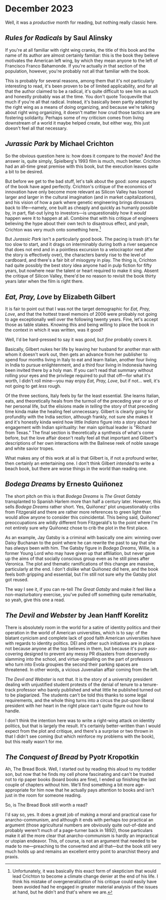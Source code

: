 December 2023
=============
Well, it was a _productive_ month for reading, but nothing really classic here.


_Rules for Radicals_ by Saul Alinsky
------------------------------------
If you're at all familiar with right wing cranks, the title of this book and the name of its author are almost certainly familiar: this is the book they believe motivates the American left wing, by which they mean anyone to the left of Francisco Franco Bahamonde. If you're actually _in_ that section of the population, however, you're probably not all that familiar with the book.

This is probably for several reasons, among them that it's not particularly interesting to read, it's been proven to be of limited applicability, and for all that the author claimed to be a radical, it's quite difficult to see him as such and honestly probably was at the time. You don't quote Tocqueville that much if you're all that radical. Instead, it's basically been partly adopted by the right wing as a means of doing organizing, and because we're talking about right wing organizing, it doesn't matter how crud those tactics are are fostering solidarity. Perhaps some of my criticism comes from living downstream of a world it maybe helped create, but either way, this just doesn't feel all that necessary.

_Jurassic Park_ by Michael Crichton
-----------------------------------
So the obvious question here is: how does it compare to the movie? And the answer is, quite simply, Spielberg's 1993 film is much, much better. Crichton had an all-time great premise with this book, but the execution leaves quite a bit to be desired.

But before we get to the bad stuff, let's talk about the good: _some_ aspects of the book have aged perfectly. Crichton's critique of the economics of innovation have only become more relevant as Silicon Valley has loomed larger and larger in the cultural imagination (and in market capitalizations), and his vision of how a park where genetic engineering brings dinosaurs back to life&mdash;namely, one built as cheaply and quickly as humanly possible by, in part, flat-out lying to investors&mdash;is unquestionably how it _would_ happen were it to happen at all. Combine that with his critique of engineers believing the hype about their own tech to disastrous effect, and yeah, Crichton was very much onto something here.[^1]

[^1]: Unfortunately, it was basically this exact form of skepticism that would lead Crichton to become a climate change denier at the end of his life. I think his mistake of overgeneralization of his critique could easily have been avoided had he engaged in greater material analysis of the issues at hand, but he didn't and that's where we are.

But _Jurassic Park_ isn't a particularly good book. The pacing is trash (it's far too slow to start, and it drags on interminably during both a river sequence that does not end and in a pointless excursion to a velociraptor nest after the story is effectively over), the characters barely rise to the level of cardboard, and there's a fair bit of misogyny in play. The thing is, Crichton had quite possibly the best story idea anyone had in pulp fiction for fifty years, but nowhere near the talent or heart required to make it sing. Absent the critique of Silicon Valley, there'd be no reason to revisit the book thirty years later when the film is right there.

_Eat, Pray, Love_ by Elizabeth Gilbert
--------------------------------------
It is fair to point out that I was not the target demographic for _Eat, Pray, Love_, and that the hottest travel memoirs of 2006 were probably not going to age exceptionally well over the following twenty years. Fine, let's accept those as table stakes. Knowing this and being willing to place the book in the context in which it was written, was it good?

Well, I'd be hard-pressed to say it was _good_, but _fine_ probably covers it.

Basically, Gilbert nukes her life by leaving her husband for another man with whom it doesn't work out, then gets an advance from her publisher to spend four months living in Italy to eat and learn Italian, another four living in India to pursue enlightenment, and a third four living in Indonesia having been invited there by a holy man. If you can't read that summary without rolling your eyes and the privilege required to pull that off&mdash;for what it's worth, I didn't roll mine&mdash;you may enjoy _Eat, Pray, Love_, but if not... well, it's not going to get _less_ rough.

Of the three sections, Italy feels by far the least essential. She learns Italian, eats, and theoretically heals from the turmoil of the preceding year or so of her personal life, but the elisions made in _telling_ the story of that preceding time kinda make the healing feel unnecessary. Gilbert is clearly going for profundity with the India section, although frankly, not sure she makes it and it's honestly kinda weird how little _Indians_ figure into a story about her engagement with Indian spirituality: her main spiritual leader is "Richard from Texas." The final section is theoretically a synthesis of what's come before, but the love affair doesn't really feel all that important and Gilbert's descriptions of her own interactions with the Balinese reek of noble savage and white savior tropes.

What makes any of this work at all is that Gilbert is, if not a profound writer, then certainly an entertaining one. I don't think Gilbert _intended_ to write a beach book, but there are worse things in the world than reading one.

_Bodega Dreams_ by Ernesto Qui&ntilde;onez
------------------------------------------
The short pitch on this is that _Bodega Dreams_ is _The Great Gatsby_ transplanted to Spanish Harlem more than half a century later. However, this sells _Bodega Dreams_ rather short. Yes, Qui&ntilde;onez' plot unquestionably cribs from Fitzgerald and there are rather more references to green light than would allow anyone to consider this coincidental. This being said, Qui&ntilde;onez' preoccupations are wildly different from Fitzgerald's to the point where I'm not entirely sure _why_ Qui&ntilde;onez chose to crib the plot in the first place.

As an example, Jay Gatsby is a criminal with basically one aim: winning over Daisy Buchanan to the point where he can rewrite the past to say that she has _always_ been with him. The Gatsby figure in _Bodega Dreams_, Willie, is a former Young Lord who may have given up that affiliation, but never gave up the aims of that socially conscious group even as he still pines after Veronica. The plot and thematic ramifications of this change are massive, particularly at the end. I don't dislike what Qui&ntilde;onez did here, and the book feels both gripping and essential, but I'm still not sure _why_ the Gatsby plot got reused.

The way I see it, if you can re-tell _The Great Gatsby_ and make it feel like a non-masturbatory exercise, you've pulled off something quite remarkable, so yeah, give this one a read.

_The Devil and Webster_ by Jean Hanff Korelitz
----------------------------------------------
There is absolutely room in the world for a satire of identity politics and their operation in the world of American universities, which is to say: of the blatant cynicism and complete lack of good faith American universities have with regards to identity politics. DEI and other such initiatives are in place not because anyone at the top believes in them, but because it's pure ass-covering designed to prevent any messy PR disasters from deservedly slamming into the school, and virtue-signalling on the part of professors who turn into Evola groupies the second their parking spaces are threatened. In other words, a vicious Juvenalian affair coming from the left.

_The Devil and Webster_ is not that. It is the story of a university president dealing with unjustified student protests of the denial of tenure to a tenure-track professor who barely published and what little he published turned out to be plagiarized. The students can't be told this thanks to some legal requirements, and the whole thing turns into a circus the put-upon liberal president with her heart in the right place can't quite figure out how to handle.

I don't think the intention here was to write a right-wing attack on identity politics, but that is largely the result. It's certainly better-written than I would expect from the plot and critique, and there's a surprise or two thrown in that I didn't see coming (but which reinforce my problems with the book), but this really wasn't for me.

_The Conquest of Bread_ by Pyotr Kropotkin
------------------------------------------
Ah, The Bread Book. Well, I started out by reading this aloud to my toddler son, but now that he finds my cell phone fascinating and can't be trusted not to rip paper books (board books are fine), I ended up finishing the last couple of chapters without him. We'll find something a bit more age-appropriate for him now that he actually pays attention to books and isn't just in the room for someone reading.

So, is The Bread Book still worth a read?

I'd say so, yes. It does a great job of making a moral and practical case for anarcho-communism, and although it ends with perhaps _too_ practical an argument (those agricultural numbers are obviously quite out-of-date and probably weren't much of a page-turner back in 1892), those particulars make it all the more clear that anarcho-communism is hardly an impractical or utopian endeavor. This, of course, is not an argument that needed to be made to me&mdash;preaching to the converted and all that&mdash;but the book still very much holds up and remains an excellent entry point to anarchist theory and praxis.

